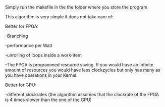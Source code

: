 Simply run the makefile in the the folder where you store the program.


This algorithm is very simple it does not take care of:


Better for FPGA:


-Branching

-performance per Watt

-unrolling of loops inside a work-item

-The FPGA is programmed resource saving. If you would have an infinite amount of resources you would have less clockzycles but only has many as you have operations in your Kernel.

Better for GPU:

-different clockrates (the algorithm assumes that the clockrate of the FPGA is 4 times slower than the one of the GPU)
